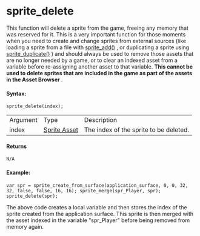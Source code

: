 # sprite_delete

This function will delete a sprite from the game, freeing any memory
that was reserved for it. This is a very important function for those
moments when you need to create and change sprites from external sources
(like loading a sprite from a file with [sprite_add()](sprite_add) ,
or duplicating a sprite using [sprite_duplicate()](sprite_duplicate)
) and should always be used to remove those assets that are no longer
needed by a game, or to clear an indexed asset from a variable before
re-assigning another asset to that variable. **This cannot be used to
delete sprites that are included in the game as part of the assets in
the Asset Browser** .

#### Syntax:

``` gml
sprite_delete(index);
```

|          |                                                                   |                                        |
|----------|-------------------------------------------------------------------|----------------------------------------|
| Argument | Type                                                              | Description                            |
| index    |  [Sprite Asset](../../../../../../The_Asset_Editors/Sprites)  | The index of the sprite to be deleted. |

#### Returns

``` gml
N/A
```

#### Example:

``` gml
var spr = sprite_create_from_surface(application_surface, 0, 0, 32, 32, false, false, 16, 16); sprite_merge(spr_Player, spr); sprite_delete(spr);
```

The above code creates a local variable and then stores the index of the
sprite created from the application surface. This sprite is then merged
with the asset indexed in the variable "spr_Player" before being removed
from memory again.
